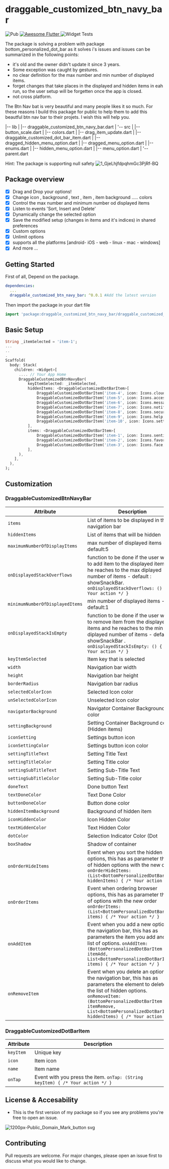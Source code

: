 # draggable_customized_btn_navy_bar

![Pub](https://img.shields.io/pub/v/draggable_customized_btn_navy_bar) <a href="https://github.com/Solido/awesome-flutter">
    <img alt="Awesome Flutter" src="https://img.shields.io/badge/Awesome-Flutter-blue.svg?longCache=true&style=flat-square" />
</a>
![Widget Tests](https://github.com/pedromassango/bottom_navy_bar/workflows/Widget%20Tests/badge.svg?branch=master)


The package is solving a problem with package bottom_personalized_dot_bar as it solves i's issues and issues can be summarized in the following points:
- it's old and the owner didn't update it since 3 years.
- Some exception was caught by gestures.
- no clear definition for the max number and min number of displayed items.
- forget changes that take places in the displayed and  hidden items in eah run, so the user setup will be forgetten once the app is closed.
- not cross platform.

The Btn Nav bat is very beautiful and many people likes it so much. For these reasons I build this package for public to help them to add this beautful btn nav bar to their projets. I wish this will help you.


|-- lib
|   |-- draggable_customized_btn_navy_bar.dart
|   '-- src
|       |-- button_scale.dart
|       |-- colors.dart
|       |-- drag_item_update.dart
|       |-- draggable_customized_dot_bar_item.dart
|       |-- dragged_hidden_menu_option.dart
|       |-- dragged_menu_option.dart
|       |-- enums.dart
|       |-- hidden_menu_option.dart
|       |-- menu_option.dart
|       '-- parent.dart


Hint: The package is supporting null safety
![1_GjeLhjfdpqhmGc3PjRf-BQ](https://user-images.githubusercontent.com/80456446/139783129-f561cb1f-8ff6-47e8-8eab-7ca5876b1dff.png)

## Package overview

- [x] Drag and Drop your options!
- [x] Change icon , background , text , item , item background ..... colors 
- [x] Control the max number and minimum number od displayed items
- [x] Listen to events 'Sort, Insert and Delete'
- [x] Dynamically change the selected option
- [x] Save the modified setup (changes in items and it's indices) in shared preferences
- [x] Custom options
- [x] Unlimit options
- [x] supports all the platforms [android- iOS - web - linux - mac - windows] 
- [x] And more ...

## Getting Started
First of all, Depend on the package.
```yaml
dependencies:
  ...
  draggable_customized_btn_navy_bar: ^0.0.1 #Add the latest version
```

Then import the package in your dart file
``` dart
import 'package:draggable_customized_btn_navy_bar/draggable_customized_btn_navy_bar.dart';
```


## Basic Setup
```Dart
String _itemSelected = 'item-1';
...
..
.
Scaffold(
  body: Stack(
    children: <Widget>[
      .... // Your App Home
      DraggableCustomizedBtnNavyBar(
          keyItemSelected: _itemSelected,
          hiddenItems: <DraggableCustomizedDotBarItem>[
              DraggableCustomizedDotBarItem('item-4', icon: Icons.cloud, name: 'Nube', onTap: (itemSelected) { /* event selected */ }),
              DraggableCustomizedDotBarItem('item-5', icon: Icons.access_alarm, name: 'Alarma', onTap: (itemSelected) { /* event selected */ }),
              DraggableCustomizedDotBarItem('item-6', icon: Icons.message, name: 'Mensaje', onTap: (itemSelected) { /* event selected */ }),
              DraggableCustomizedDotBarItem('item-7', icon: Icons.notifications, name: 'Alerta', onTap: (itemSelected) { /* event selected */ }),
              DraggableCustomizedDotBarItem('item-8', icon: Icons.security, name: 'Seguridad', onTap: (itemSelected) { /* event selected */ }),
              DraggableCustomizedDotBarItem('item-9', icon: Icons.help, name: 'Ayuda', onTap: (itemSelected) { /* event selected */ }),
              DraggableCustomizedDotBarItem('item-10', icon: Icons.settings, name: 'Config.', onTap: (itemSelected) { /* event selected */ }),
          ],
          items: <DraggableCustomizedDotBarItem>[
              DraggableCustomizedDotBarItem('item-1', icon: Icons.sentiment_very_satisfied, name: 'Flutter', onTap: (itemSelected) { /* event selected */ }),
              DraggableCustomizedDotBarItem('item-2', icon: Icons.favorite_border, name: 'Favorito', onTap: (itemSelected) { /* event selected */ }),
              DraggableCustomizedDotBarItem('item-3', icon: Icons.face, name: 'Perfil', onTap: (itemSelected) { /* event selected */ }),
          ],
      ),
    ],
  ),
);
```


## Customization

### DraggableCustomizedBtnNavyBar

|      Attribute          |Description
|----------------|-------------------------------
|`items`| List of items to be displayed in the navigation bar
|`hiddenItems`| List of items that will be hidden
|`maximumNumberOfDisplayItems`| max number of displayed items - default:5
|`onDisplayedStackOverflows`| function to be done if the user want to add item to the displayed items and he reaches to the max diplayed number of items - default : showSnackBar. `onDisplayedStackOverflows: () { /* Your action */ }`
|`minimumNumberOfDisplayedItems`| min number of displayed items - default:1
|`onDisplayedStackIsEmpty`| function to be done if the user want to remove item from the displayed items and he reaches to the min  diplayed number of items - default : showSnackBar .  `onDisplayedStackIsEmpty: () { /* Your action */ }`
|`keyItemSelected`| Item key that is selected
|`width`| Navigation bar width
|`height`| Navigation bar height
|`borderRadius`| Navigation bar radius
|`selectedColorIcon`| Selected Icon color
|`unSelectedColorIcon`| Unselected Icon color
|`navigatorBackground`| Navigator Container Background color
|`settingBackground`| Setting Container Background color (Hidden items)
|`iconSetting`| Settings button icon
|`iconSettingColor`| Settings button icon color
|`settingTitleText`| Setting Title Text
|`settingTitleColor`| Setting Title color
|`settingSubTitleText`| Setting Sub-Title Text
|`settingSubTitleColor`| Setting Sub-Title color
|`doneText`| Done button Text
|`textDoneColor`| Text Done Color
|`buttonDoneColor`| Button done color
|`hiddenItemBackground`| Background of hidden item
|`iconHiddenColor`| Icon Hidden Color
|`textHiddenColor`| Text Hidden Color
|`dotColor`| Selection Indicator Color (Dot|Point)
|`boxShadow`| Shadow of container
|`onOrderHideItems`| Event when you sort the hidden options, this has as parameter the list of hidden options with the new order. `onOrderHideItems: (List<BottomPersonalizedDotBarItem> hiddenItems) { /* Your action */ }`
|`onOrderItems`| Event when ordering browser options, this has as parameter the list of options with the new order `onOrderItems: (List<BottomPersonalizedDotBarItem> items) { /* Your action */ }`
|`onAddItem`| Event when you add a new option to the navigation bar, this has as parameters the item you add and the list of options. `onAddItem: (BottomPersonalizedDotBarItem itemAdd, List<BottomPersonalizedDotBarItem> items) { /* Your action */ }`
|`onRemoveItem`| Event when you delete an option from the navigation bar, this has as parameters the element to delete and the list of hidden options. `onRemoveItem: (BottomPersonalizedDotBarItem itemRemove, List<BottomPersonalizedDotBarItem> hiddenItems) { /* Your action */ }`

### DraggableCustomizedDotBarItem
|      Attribute          |Description
|----------------|-------------------------------
|`keyItem`| Unique key
|`icon`| Item icon
|`name`| Item name
|`onTap`| Event with you press the item. `onTap: (String keyItem) { /* Your action */ }`


## License & Accesability
* This is the first version of my package  so if you see any problems you're free to open an issue.

![1200px-Public_Domain_Mark_button svg](https://user-images.githubusercontent.com/80456446/134284403-2e2f001c-0a9e-46f1-8ab4-fb6618c126fc.png)

## Contributing
Pull requests are welcome. For major changes, please open an issue first to discuss what you would like to change.
